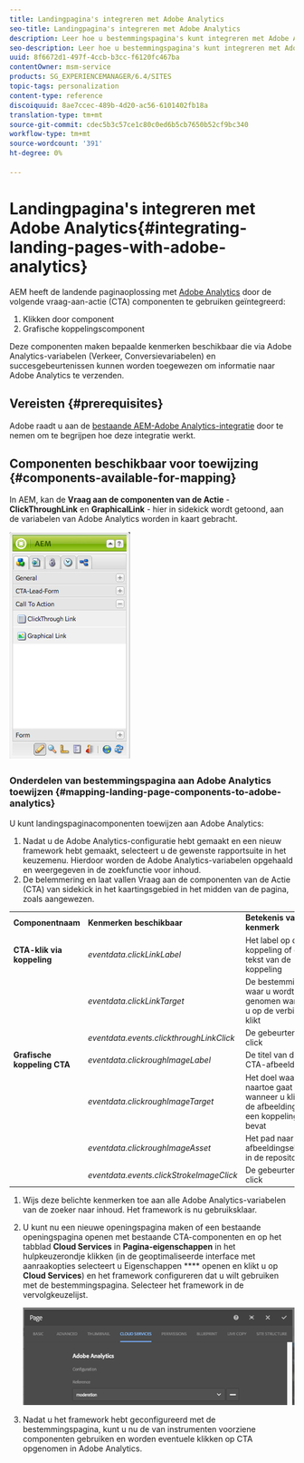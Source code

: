 ```yaml
---
title: Landingpagina's integreren met Adobe Analytics
seo-title: Landingpagina's integreren met Adobe Analytics
description: Leer hoe u bestemmingspagina's kunt integreren met Adobe Analytics.
seo-description: Leer hoe u bestemmingspagina's kunt integreren met Adobe Analytics.
uuid: 8f6672d1-497f-4ccb-b3cc-f6120fc467ba
contentOwner: msm-service
products: SG_EXPERIENCEMANAGER/6.4/SITES
topic-tags: personalization
content-type: reference
discoiquuid: 8ae7ccec-489b-4d20-ac56-6101402fb18a
translation-type: tm+mt
source-git-commit: cdec5b3c57ce1c80c0ed6b5cb7650b52cf9bc340
workflow-type: tm+mt
source-wordcount: '391'
ht-degree: 0%

---
```



# Landingpagina&#39;s integreren met Adobe Analytics{#integrating-landing-pages-with-adobe-analytics}

AEM heeft de landende paginaoplossing met [Adobe Analytics](https://www.omniture.com/en/products/analytics/sitecatalyst) door de volgende vraag-aan-actie (CTA) componenten te gebruiken geïntegreerd:

1. Klikken door component
1. Grafische koppelingscomponent

Deze componenten maken bepaalde kenmerken beschikbaar die via Adobe Analytics-variabelen (Verkeer, Conversievariabelen) en succesgebeurtenissen kunnen worden toegewezen om informatie naar Adobe Analytics te verzenden.

## Vereisten {#prerequisites}

Adobe raadt u aan de [bestaande AEM-Adobe Analytics-integratie](/help/sites-administering/adobeanalytics.md) door te nemen om te begrijpen hoe deze integratie werkt.

## Componenten beschikbaar voor toewijzing {#components-available-for-mapping}

In AEM, kan de **Vraag aan de componenten van de Actie** - **ClickThroughLink** en **GraphicalLink** - hier in sidekick wordt getoond, aan de variabelen van Adobe Analytics worden in kaart gebracht.

![chlimage_1-21](assets/chlimage_1-21.jpeg)

### Onderdelen van bestemmingspagina aan Adobe Analytics toewijzen {#mapping-landing-page-components-to-adobe-analytics}

U kunt landingspaginacomponenten toewijzen aan Adobe Analytics:

1. Nadat u de Adobe Analytics-configuratie hebt gemaakt en een nieuw framework hebt gemaakt, selecteert u de gewenste rapportsuite in het keuzemenu. Hierdoor worden de Adobe Analytics-variabelen opgehaald en weergegeven in de zoekfunctie voor inhoud.
1. De belemmering en laat vallen Vraag aan de componenten van de Actie (CTA) van sidekick in het kaartingsgebied in het midden van de pagina, zoals aangewezen.

<table> 
 <tbody>
  <tr>
   <td><strong>Componentnaam</strong></td> 
   <td><strong>Kenmerken beschikbaar</strong></td> 
   <td><strong>Betekenis van kenmerk</strong></td> 
  </tr>
  <tr>
   <td><strong>CTA-klik via koppeling</strong></td> 
   <td><i>eventdata.clickLinkLabel</i> <br /> </td> 
   <td>Het label op de koppeling of de tekst van de koppeling </td> 
  </tr>
  <tr>
   <td><br type="_moz" /> </td> 
   <td><i>eventdata.clickLinkTarget</i> <br /> </td> 
   <td>De bestemming waar u wordt genomen wanneer u op de verbinding klikt </td> 
  </tr>
  <tr>
   <td><br type="_moz" /> </td> 
   <td><i>eventdata.events.clickthroughLinkClick</i> <br /> </td> 
   <td>De gebeurtenis click </td> 
  </tr>
  <tr>
   <td><strong>Grafische koppeling CTA</strong></td> 
   <td><i>eventdata.clickroughImageLabel</i> <br /> </td> 
   <td>De titel van de CTA-afbeelding </td> 
  </tr>
  <tr>
   <td><br type="_moz" /> </td> 
   <td><i>eventdata.clickroughImageTarget</i> <br /> </td> 
   <td>Het doel waar u naartoe gaat wanneer u klikt op de afbeelding die een koppeling bevat</td> 
  </tr>
  <tr>
   <td><br type="_moz" /> </td> 
   <td><i>eventdata.clickroughImageAsset</i> <br /> </td> 
   <td>Het pad naar het afbeeldingselement in de repository </td> 
  </tr>
  <tr>
   <td><br type="_moz" /> </td> 
   <td><i>eventdata.events.clickStrokeImageClick</i> <br /> </td> 
   <td>De gebeurtenis click</td> 
  </tr>
 </tbody>
</table>

1. Wijs deze belichte kenmerken toe aan alle Adobe Analytics-variabelen van de zoeker naar inhoud. Het framework is nu gebruiksklaar.
1. U kunt nu een nieuwe openingspagina maken of een bestaande openingspagina openen met bestaande CTA-componenten en op het tabblad **Cloud Services** in **Pagina-eigenschappen** in het hulpkeuzerondje klikken (in de geoptimaliseerde interface met aanraakopties selecteert u Eigenschappen **** openen en klikt u op **Cloud Services**) en het framework configureren dat u wilt gebruiken met de bestemmingspagina. Selecteer het framework in de vervolgkeuzelijst.

   ![chlimage_1-25](assets/chlimage_1-25.png)

1. Nadat u het framework hebt geconfigureerd met de bestemmingspagina, kunt u nu de van instrumenten voorziene componenten gebruiken en worden eventuele klikken op CTA opgenomen in Adobe Analytics.

